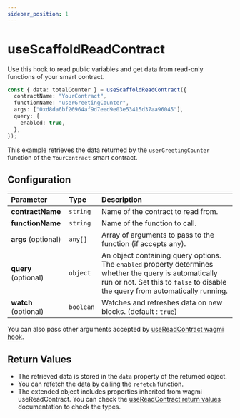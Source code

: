```yaml
---
sidebar_position: 1
---
```


# useScaffoldReadContract

Use this hook to read public variables and get data from read-only functions of your smart contract.

```ts
const { data: totalCounter } = useScaffoldReadContract({
  contractName: "YourContract",
  functionName: "userGreetingCounter",
  args: ["0xd8da6bf26964af9d7eed9e03e53415d37aa96045"],
  query: {
    enabled: true,
  },
});
```

This example retrieves the data returned by the `userGreetingCounter` function of the `YourContract` smart contract.

## Configuration

| Parameter            | Type      | Description                                                                                                                                                                               |
| :------------------- | :-------- | :---------------------------------------------------------------------------------------------------------------------------------------------------------------------------------------- |
| **contractName**     | `string`  | Name of the contract to read from.                                                                                                                                                        |
| **functionName**     | `string`  | Name of the function to call.                                                                                                                                                             |
| **args** (optional)  | `any[]`   | Array of arguments to pass to the function (if accepts any).                                                                                                                              |
| **query** (optional) | `object`  | An object containing query options. The `enabled` property determines whether the query is automatically run or not. Set this to `false` to disable the query from automatically running. |
| **watch** (optional) | `boolean` | Watches and refreshes data on new blocks. (default : `true`)                                                                                                                              |

You can also pass other arguments accepted by [useReadContract wagmi hook](https://wagmi.sh/react/api/hooks/useReadContract#parameters).

## Return Values

- The retrieved data is stored in the `data` property of the returned object.
- You can refetch the data by calling the `refetch` function.
- The extended object includes properties inherited from wagmi useReadContract. You can check the [useReadContract return values](https://wagmi.sh/react/api/hooks/useReadContract#return-type) documentation to check the types.
